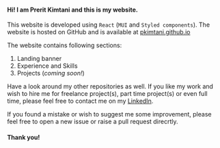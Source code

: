 #### Hi! I am Prerit Kimtani and this is my website.

This website is developed using `React` (`MUI` and `Styled components`). The website is hosted on GitHub and is available at [pkimtani.github.io](https://pkimtani.github.io)

The website contains following sections:
1. Landing banner
2. Experience and Skills
3. Projects (*coming soon!*)

Have a look around my other repositories as well. If you like my work and wish to hire me for freelance project(s), part time project(s) or even full time, please feel free to contact me on my [LinkedIn](https://www.linkedin.com/in/pkimtani).

If you found a mistake or wish to suggest me some improvement, please feel free to open a new issue or raise a pull request direcrtly.

#### Thank you!
